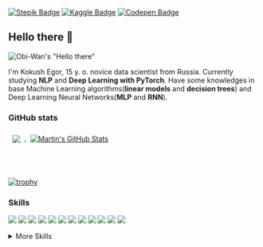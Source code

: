 [![Stepik Badge](https://img.shields.io/badge/Stepik-profile-white)](https://stepik.org/users/51671714)
[![Kaggle Badge](https://img.shields.io/badge/Kaggle-profile-blue)](https://www.kaggle.com/egoluback)
[![Codepen Badge](https://img.shields.io/badge/Codepen-profile-lightblue)](https://codepen.io/Egoluback/)

## Hello there 👋

![Obi-Wan's "Hello there"](https://media.giphy.com/media/xTiIzJSKB4l7xTouE8/giphy.gif)

I'm Kokush Egor, 15 y. o. novice data scientist from Russia. Currently studying **NLP** and **Deep Learning with PyTorch**. Have some knowledges in base Machine Learning algorithms(**linear models** and **decision trees**) and Deep Learning Neural Networks(**MLP** and **RNN**).

### GitHub stats

<a href="https://github.com/Egoluback">
  <img align="center" style="margin:0.5rem" src="https://github-readme-stats.vercel.app/api/top-langs/?username=Egoluback&hide=html,css&title_color=ffffff&text_color=c9cacc&icon_color=4AB197&bg_color=1A2B34" />
</a>
<a href="https://github.com/Egoluback">
  <img align="center" style="margin:0.5rem" src="https://github-readme-stats.vercel.app/api?username=Egoluback&show_icons=true&line_height=27&count_private=true&title_color=ffffff&text_color=c9cacc&icon_color=4AB097&bg_color=1A2B34" alt="Martin's GitHub Stats" />
</a>

<br /><br />

[![trophy](https://github-profile-trophy.vercel.app/?username=Egoluback&theme=nord&column=7)](https://github.com/ryo-ma/github-profile-trophy)

### Skills

![](https://img.shields.io/badge/Code-Python-informational?style=flat&logo=Python&logoColor=white&color=blue)
![](https://img.shields.io/badge/Library-Sklearn-informational?style=flat&logo=Sklearn&logoColor=white&color=brightgreen)
![](https://img.shields.io/badge/Framework-PyTorch-informational?style=flat&logo=PyTorch&logoColor=white&color=brightgreen)
![](https://img.shields.io/badge/Library-Pandas-informational?style=flat&logo=Pandas&logoColor=white&color=brightgreen)
![](https://img.shields.io/badge/Library-Numpy-informational?style=flat&logo=Numpy&logoColor=white&color=brightgreen)
![](https://img.shields.io/badge/Library-Selenium-informational?style=flat&logo=Selenium&logoColor=white&color=brightgreen)
![](https://img.shields.io/badge/Library-NLTK-informational?style=flat&logo=NLTK&logoColor=white&color=brightgreen)
![](https://img.shields.io/badge/Library-Gensim-informational?style=flat&logo=Gensim&logoColor=white&color=brightgreen)
![](https://img.shields.io/badge/Library-OpenCV-informational?style=flat&logo=OpenCV&logoColor=white&color=brightgreen)
![](https://img.shields.io/badge/Code-C++-informational?style=flat&logo=Cpp&logoColor=white&color=blue)
![](https://img.shields.io/badge/OS-Linux-informational?style=flat&logo=Linux&logoColor=white&color=yellow)
![](https://img.shields.io/badge/Versions-Git-informational?style=flat&logo=Git&logoColor=white&color=white)


<details>
<summary>More Skills</summary>
<br />

![](https://img.shields.io/badge/Principle-OOP-informational?style=flat&logo=OOP&logoColor=white&color=red)
![](https://img.shields.io/badge/Code-CSharp-informational?style=flat&logo=csharp&logoColor=white&color=blue)
![](https://img.shields.io/badge/Code-JavaScript-informational?style=flat&logo=javascript&logoColor=white&color=blue)
![](https://img.shields.io/badge/Code-PHP-informational?style=flat&logo=php&logoColor=white&color=blue)
![](https://img.shields.io/badge/Code-HTML-informational?style=flat&logo=html5&logoColor=white&color=4AB197)
![](https://img.shields.io/badge/Style-CSS-informational?style=flat&logo=css3&logoColor=white&color=4AB197)

</details>
